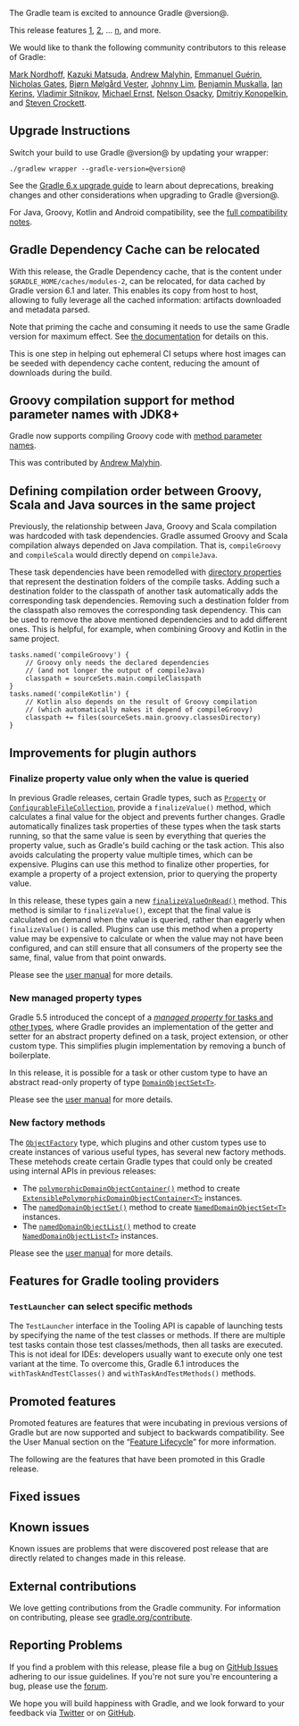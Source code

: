 The Gradle team is excited to announce Gradle @version@.

This release features [1](), [2](), ... [n](), and more.

We would like to thank the following community contributors to this release of Gradle:
<!--
Include only their name, impactful features should be called out separately below.
 [Some person](https://github.com/some-person)
-->

[Mark Nordhoff](https://github.com/MarkNordhoff),
[Kazuki Matsuda](https://github.com/kazuki-ma),
[Andrew Malyhin](https://github.com/katoquro),
[Emmanuel Guérin](https://github.com/emmanuelguerin),
[Nicholas Gates](https://github.com/gatesn),
[Bjørn Mølgård Vester](https://github.com/bjornvester),
[Johnny Lim](https://github.com/izeye),
[Benjamin Muskalla](https://github.com/bmuskalla),
[Ian Kerins](https://github.com/isker),
[Vladimir Sitnikov](https://github.com/vlsi),
[Michael Ernst](https://github.com/mernst),
[Nelson Osacky](https://github.com/runningcode),
[Dmitriy Konopelkin](https://github.com/DeKaN),
and [Steven Crockett](https://github.com/stevencrockett).

## Upgrade Instructions

Switch your build to use Gradle @version@ by updating your wrapper:

`./gradlew wrapper --gradle-version=@version@`

See the [Gradle 6.x upgrade guide](userguide/upgrading_version_6.html#changes_@baseVersion@) to learn about deprecations, breaking changes and other considerations when upgrading to Gradle @version@.

For Java, Groovy, Kotlin and Android compatibility, see the [full compatibility notes](userguide/compatibility.html).

<!-- Do not add breaking changes or deprecations here! Add them to the upgrade guide instead. -->

## Gradle Dependency Cache can be relocated

With this release, the Gradle Dependency cache, that is the content under `$GRADLE_HOME/caches/modules-2`, can be relocated, for data cached by Gradle version 6.1 and later.
This enables its copy from host to host, allowing to fully leverage all the cached information: artifacts downloaded and metadata parsed.

Note that priming the cache and consuming it needs to use the same Gradle version for maximum effect.
See [the documentation](userguide/dependency_resolution.html#sub:cache_copy) for details on this.

This is one step in helping out ephemeral CI setups where host images can be seeded with dependency cache content, reducing the amount of downloads during the build.

## Groovy compilation support for method parameter names with JDK8+ 

Gradle now supports compiling Groovy code with [method parameter names](https://docs.oracle.com/javase/tutorial/reflect/member/methodparameterreflection.html).

This was contributed by [Andrew Malyhin](https://github.com/katoquro).

## Defining compilation order between Groovy, Scala and Java sources in the same project

Previously, the relationship between Java, Groovy and Scala compilation was hardcoded with task dependencies.
Gradle assumed Groovy and Scala compilation always depended on Java compilation.
That is, `compileGroovy` and `compileScala` would directly depend on `compileJava`.

These task dependencies have been remodelled with [directory properties](userguide/lazy_configuration.html#) that represent the destination folders of the compile tasks.
Adding such a destination folder to the classpath of another task automatically adds the corresponding task dependencies.
Removing such a destination folder from the classpath also removes the corresponding task dependency.
This can be used to remove the above mentioned dependencies and to add different ones.
This is helpful, for example, when combining Groovy and Kotlin in the same project.

```
tasks.named('compileGroovy') {
    // Groovy only needs the declared dependencies
    // (and not longer the output of compileJava)
    classpath = sourceSets.main.compileClasspath
}
tasks.named('compileKotlin') {
    // Kotlin also depends on the result of Groovy compilation 
    // (which automatically makes it depend of compileGroovy)
    classpath += files(sourceSets.main.groovy.classesDirectory)
}
```

## Improvements for plugin authors

### Finalize property value only when the value is queried

In previous Gradle releases, certain Gradle types, such as [`Property`](javadoc/org/gradle/api/provider/Property.html) or [`ConfigurableFileCollection`](javadoc/org/gradle/api/file/ConfigurableFileCollection.html),
provide a `finalizeValue()` method, which calculates a final value for the object and prevents further changes.
Gradle automatically finalizes task properties of these types when the task starts running, so that the same value is seen by everything that queries the property value, such as Gradle's build caching
or the task action. This also avoids calculating the property value multiple times, which can be expensive. Plugins can use this method to finalize other properties, for example
a property of a project extension, prior to querying the property value.

In this release, these types gain a new [`finalizeValueOnRead()`](javadoc/org/gradle/api/provider/HasConfigurableValue.html#finalizeValueOnRead--) method. This method is similar to `finalizeValue()`, except that the final
value is calculated on demand when the value is queried, rather than eagerly when `finalizeValue()` is called. Plugins can use this method when a property value may be expensive to calculate or when the
value may not have been configured, and can still ensure that all consumers of the property see the same, final, value from that point onwards.

Please see the [user manual](userguide/lazy_configuration.html#unmodifiable_property) for more details.

### New managed property types

Gradle 5.5 introduced the concept of a [_managed property_ for tasks and other types](userguide/custom_gradle_types.html#managed_properties), where Gradle provides an implementation of the getter 
and setter for an abstract property defined on a task, project extension, or other custom type.
This simplifies plugin implementation by removing a bunch of boilerplate.

In this release, it is possible for a task or other custom type to have an abstract read-only property of type [`DomainObjectSet<T>`](javadoc/org/gradle/api/DomainObjectSet.html).

Please see the [user manual](userguide/custom_gradle_types.html#managed_properties) for more details.

### New factory methods

The [`ObjectFactory`](javadoc/org/gradle/api/model/ObjectFactory.html) type, which plugins and other custom types use to create instances of various useful types, has several new factory methods.
These metehods create certain Gradle types that could only be created using internal APIs in previous releases: 

- The [`polymorphicDomainObjectContainer()`](javadoc/org/gradle/api/model/ObjectFactory.html#polymorphicDomainObjectContainer-java.lang.Class-) method to create [`ExtensiblePolymorphicDomainObjectContainer<T>`](javadoc/org/gradle/api/ExtensiblePolymorphicDomainObjectContainer.html) instances.
- The [`namedDomainObjectSet()`](javadoc/org/gradle/api/model/ObjectFactory.html#namedDomainObjectSet-java.lang.Class-) method to create [`NamedDomainObjectSet<T>`](javadoc/org/gradle/api/NamedDomainObjectSet.html) instances.
- The [`namedDomainObjectList()`](javadoc/org/gradle/api/model/ObjectFactory.html#namedDomainObjectList-java.lang.Class-) method to create [`NamedDomainObjectList<T>`](javadoc/org/gradle/api/NamedDomainObjectList.html) instances.

Please see the [user manual](userguide/custom_gradle_types.html#collection_types) for more details.

## Features for Gradle tooling providers

### `TestLauncher` can select specific methods

The `TestLauncher` interface in the Tooling API is capable of launching tests by specifying the name of the test classes or methods. If there are multiple test tasks contain those test classes/methods, then all tasks are executed. This is not ideal for IDEs: developers usually want to execute only one test variant at the time. To overcome this, Gradle 6.1 introduces the `withTaskAndTestClasses()` and `withTaskAndTestMethods()` methods.

## Promoted features
Promoted features are features that were incubating in previous versions of Gradle but are now supported and subject to backwards compatibility.
See the User Manual section on the “[Feature Lifecycle](userguide/feature_lifecycle.html)” for more information.

The following are the features that have been promoted in this Gradle release.

<!--
### Example promoted
-->

## Fixed issues

## Known issues

Known issues are problems that were discovered post release that are directly related to changes made in this release.

## External contributions

We love getting contributions from the Gradle community. For information on contributing, please see [gradle.org/contribute](https://gradle.org/contribute).

## Reporting Problems

If you find a problem with this release, please file a bug on [GitHub Issues](https://github.com/gradle/gradle/issues) adhering to our issue guidelines.
If you're not sure you're encountering a bug, please use the [forum](https://discuss.gradle.org/c/help-discuss).

We hope you will build happiness with Gradle, and we look forward to your feedback via [Twitter](https://twitter.com/gradle) or on [GitHub](https://github.com/gradle).
